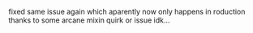 fixed same issue again which aparently now only happens in roduction thanks to some arcane mixin quirk or issue idk...